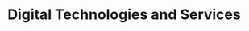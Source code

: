 ---
schema: default
title: Digital Technologies and Services
description: All things digital and technological
logo: ''
---